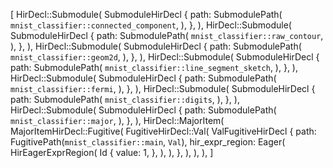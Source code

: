 [
    HirDecl::Submodule(
        SubmoduleHirDecl {
            path: SubmodulePath(
                `mnist_classifier::connected_component`,
            ),
        },
    ),
    HirDecl::Submodule(
        SubmoduleHirDecl {
            path: SubmodulePath(
                `mnist_classifier::raw_contour`,
            ),
        },
    ),
    HirDecl::Submodule(
        SubmoduleHirDecl {
            path: SubmodulePath(
                `mnist_classifier::geom2d`,
            ),
        },
    ),
    HirDecl::Submodule(
        SubmoduleHirDecl {
            path: SubmodulePath(
                `mnist_classifier::line_segment_sketch`,
            ),
        },
    ),
    HirDecl::Submodule(
        SubmoduleHirDecl {
            path: SubmodulePath(
                `mnist_classifier::fermi`,
            ),
        },
    ),
    HirDecl::Submodule(
        SubmoduleHirDecl {
            path: SubmodulePath(
                `mnist_classifier::digits`,
            ),
        },
    ),
    HirDecl::Submodule(
        SubmoduleHirDecl {
            path: SubmodulePath(
                `mnist_classifier::major`,
            ),
        },
    ),
    HirDecl::MajorItem(
        MajorItemHirDecl::Fugitive(
            FugitiveHirDecl::Val(
                ValFugitiveHirDecl {
                    path: FugitivePath(`mnist_classifier::main`, `Val`),
                    hir_expr_region: Eager(
                        HirEagerExprRegion(
                            Id {
                                value: 1,
                            },
                        ),
                    ),
                },
            ),
        ),
    ),
]
